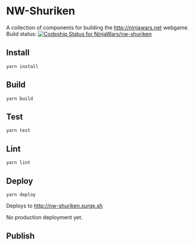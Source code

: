 # NW-Shuriken

A collection of components for building the http://ninjawars.net webgame.
Build status: [![Codeship Status for NinjaWars/nw-shuriken](https://app.codeship.com/projects/f35d7e90-53f8-0137-2284-2234f27e740c/status?branch=master)](https://app.codeship.com/projects/340928)

## Install

    yarn install

## Build

    yarn build

## Test

    yarn test

## Lint

    yarn lint

## Deploy

    yarn deploy 

Deploys to http://nw-shuriken.surge.sh

No production deployment yet.

## Publish


